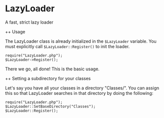 LazyLoader
==========

A fast, strict lazy loader 


++ Usage

The LazyLoader class is already initialized in the `$LazyLoader` 
variable. You must explicitly call `$LazyLoader::Register()` to init 
the loader. 

    require("LazyLoader.php");
    $LazyLoader->Register();

There we go, all done! This is the basic usage. 

++ Setting a subdirectory for your classes

Let's say you have all your classes in a directory "Classes/". You
can assign this so that LazyLoader searches in that directory by 
doing the following:

    require("LazyLoader.php");
    $LazyLoader::SetBaseDirectory("Classes");
    $LazyLoader::Register();


